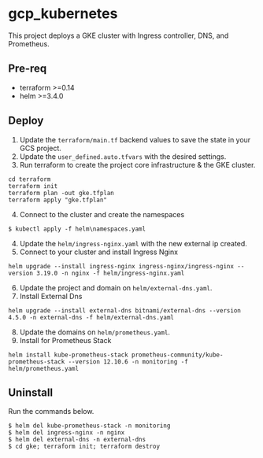 # gcp_kubernetes
This project deploys a GKE cluster with Ingress controller, DNS, and Prometheus.

## Pre-req
- terraform >=0.14
- helm >=3.4.0

## Deploy

1. Update the `terraform/main.tf` backend values to save the state in your GCS project.
2. Update the `user_defined.auto.tfvars` with the desired settings.
3. Run terraform to create the project core infrastructure & the GKE cluster.
```
cd terraform
terraform init
terraform plan -out gke.tfplan
terraform apply "gke.tfplan"
```
4. Connect to the cluster and create the namespaces
```
$ kubectl apply -f helm\namespaces.yaml
```
4. Update the `helm/ingress-nginx.yaml` with the new external ip created.
5. Connect to your cluster and install Ingress Nginx
```
helm upgrade --install ingress-nginx ingress-nginx/ingress-nginx --version 3.19.0 -n nginx -f helm/ingress-nginx.yaml
```
6. Update the project and domain on  `helm/external-dns.yaml`.
7. Install External Dns
```
helm upgrade --install external-dns bitnami/external-dns --version 4.5.0 -n external-dns -f helm/external-dns.yaml
```
8. Update the domains on `helm/prometheus.yaml`.
9. Install for Prometheus Stack
```
helm install kube-prometheus-stack prometheus-community/kube-prometheus-stack --version 12.10.6 -n monitoring -f helm/prometheus.yaml
```

## Uninstall
Run the commands below.
```
$ helm del kube-prometheus-stack -n monitoring
$ helm del ingress-nginx -n nginx
$ helm del external-dns -n external-dns
$ cd gke; terraform init; terraform destroy
```
